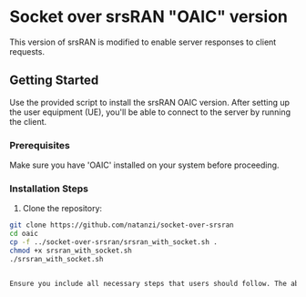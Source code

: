 # Socket over srsRAN "OAIC" version

This version of srsRAN is modified to enable server responses to client requests.

## Getting Started

Use the provided script to install the srsRAN OAIC version. After setting up the user equipment (UE), you'll be able to connect to the server by running the client.

### Prerequisites

Make sure you have 'OAIC' installed on your system before proceeding.

### Installation Steps

1. Clone the repository:

```bash
git clone https://github.com/natanzi/socket-over-srsran
cd oaic
cp -f ../socket-over-srsran/srsran_with_socket.sh .
chmod +x srsran_with_socket.sh
./srsran_with_socket.sh


Ensure you include all necessary steps that users should follow. The above is a general template and should be adjusted to fit the exact process and commands for your specific setup.


